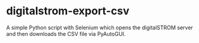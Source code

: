 # digitalstrom-export-csv
A simple Python script with Selenium which opens the digitalSTROM server and then downloads the CSV file via PyAutoGUI.
